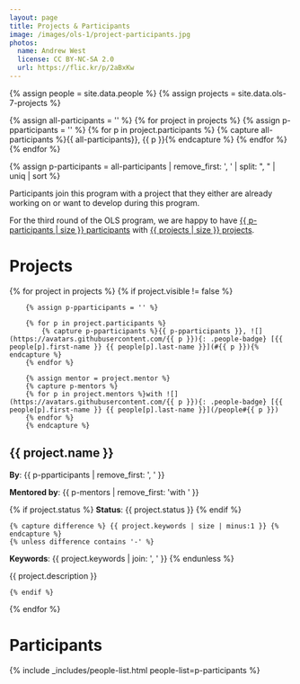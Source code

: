 ```yaml
---
layout: page
title: Projects & Participants
image: /images/ols-1/project-participants.jpg
photos:
  name: Andrew West
  license: CC BY-NC-SA 2.0
  url: https://flic.kr/p/2aBxKw
---
```


{% assign people = site.data.people %}
{% assign projects = site.data.ols-7-projects %}

{% assign all-participants = '' %}
{% for project in projects %}
    {% assign p-pparticipants = '' %}
    {% for p in project.participants %}
        {% capture all-participants %}{{ all-participants}}, {{ p }}{% endcapture %}
    {% endfor %}
{% endfor %}

{% assign p-participants = all-participants | remove_first: ', ' | split: ", " | uniq | sort %}

Participants join this program with a project that they either are already working on or want to develop during this program.

For the third round of the OLS program, we are happy to have [{{ p-participants | size }} participants](#participants) with [{{ projects | size }} projects](#projects).

# Projects

{% for project in projects %}
    {% if project.visible != false %}

        {% assign p-pparticipants = '' %}

        {% for p in project.participants %}
            {% capture p-pparticipants %}{{ p-pparticipants }}, ![](https://avatars.githubusercontent.com/{{ p }}){: .people-badge} [{{ people[p].first-name }} {{ people[p].last-name }}](#{{ p }}){% endcapture %}
        {% endfor %}

        {% assign mentor = project.mentor %}
        {% capture p-mentors %}
        {% for p in project.mentors %}with ![](https://avatars.githubusercontent.com/{{ p }}){: .people-badge} [{{ people[p].first-name }} {{ people[p].last-name }}](/people#{{ p }})
        {% endfor %}
        {% endcapture %}

## {{ project.name }}

**By**: {{ p-pparticipants | remove_first: ', ' }}

**Mentored by**: {{ p-mentors | remove_first: 'with ' }}

{% if project.status %}
**Status**: {{ project.status }}
{% endif %}

    {% capture difference %} {{ project.keywords | size | minus:1 }} {% endcapture %}
    {% unless difference contains '-' %}
**Keywords**: {{ project.keywords | join: ', ' }}
    {% endunless %}

{{ project.description }}

    {% endif %}
{% endfor %}

# Participants

{% include _includes/people-list.html people-list=p-participants %}
